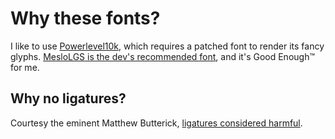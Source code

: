# Why these fonts?

I like to use [Powerlevel10k](https://github.com/romkatv/powerlevel10k), which requires a patched font to render its fancy glyphs. [MesloLGS is the dev's recommended font](https://github.com/romkatv/powerlevel10k?tab=readme-ov-file#meslo-nerd-font-patched-for-powerlevel10k), and it's Good Enough™️ for me.

## Why no ligatures?

Courtesy the eminent Matthew Butterick, [ligatures considered harmful](https://practicaltypography.com/ligatures-in-programming-fonts-hell-no.html).